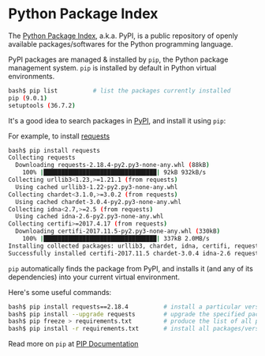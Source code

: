 # Python Package Index

The [Python Package Index](https://pypi.python.org/pypi), a.k.a. PyPI, is a 
public repository of openly available packages/softwares for the Python 
programming language. 

PyPI packages are managed & installed by `pip`, the Python package management
system. `pip` is installed by default in Python virtual environments.

```bash
bash$ pip list          # list the packages currently installed
pip (9.0.1)
setuptools (36.7.2)
```

It's a good idea to search packages in [PyPI](https://pypi.python.org/pypi), 
and install it using `pip`:

For example, to install [requests](https://pypi.python.org/pypi/requests)
```bash
bash$ pip install requests
Collecting requests
  Downloading requests-2.18.4-py2.py3-none-any.whl (88kB)
    100% |████████████████████████████████| 92kB 932kB/s
Collecting urllib3<1.23,>=1.21.1 (from requests)
  Using cached urllib3-1.22-py2.py3-none-any.whl
Collecting chardet<3.1.0,>=3.0.2 (from requests)
  Using cached chardet-3.0.4-py2.py3-none-any.whl
Collecting idna<2.7,>=2.5 (from requests)
  Using cached idna-2.6-py2.py3-none-any.whl
Collecting certifi>=2017.4.17 (from requests)
  Downloading certifi-2017.11.5-py2.py3-none-any.whl (330kB)
    100% |████████████████████████████████| 337kB 2.0MB/s
Installing collected packages: urllib3, chardet, idna, certifi, requests
Successfully installed certifi-2017.11.5 chardet-3.0.4 idna-2.6 requests-2.18.4 urllib3-1.22
```

`pip` automatically finds the package from PyPI, and installs it (and any of its
dependencies) into your current virtual environment.

Here's some useful commands:
```bash
bash$ pip install requests==2.18.4          # install a particular version
bash$ pip install --upgrade requests        # upgrade the specified package
bash$ pip freeze > requirements.txt         # produce the list of all packages installed in this venv into file
bash$ pip install -r requirements.txt       # install all packages/version specified in file
```

Read more on `pip` at [PIP Documentation](https://pip.pypa.io/en/stable/)